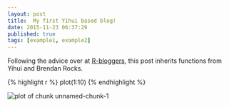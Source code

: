 ```yaml
---
layout: post
title:  My first Yihui based blog!
date: 2015-11-23 06:37:29
published: true
tags: [example1, example2]
---
```


Following the advice over at [R-bloggers](http://www.r-bloggers.com/blogging-with-rmarkdown-knitr-and-jekyll/), this post inherits functions from Yihui and Brendan Rocks.  


{% highlight r %}
plot(1:10)
{% endhighlight %}

![plot of chunk unnamed-chunk-1](/knitr-jekyllfigure/source/my-first-blog-post/2015-11-23-my-first-blog-post/unnamed-chunk-1-1.png) 
